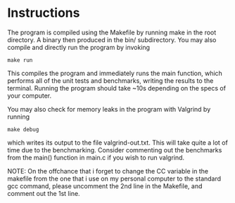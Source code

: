 # Instructions

The program is compiled using the Makefile by running make in the root directory. A binary then produced in the bin/ subdirectory.
You may also compile and directly run the program by invoking
```
make run
```
This compiles the program and immediately runs the main function, which performs all of the unit tests and benchmarks, writing the results to the terminal. Running the program should take ~10s depending on the specs of your computer.

You may also check for memory leaks in the program with Valgrind by running
```
make debug
```
which writes its output to the file valgrind-out.txt. This will take quite a lot of time due to the benchmarking. Consider commenting out the benchmarks from the main() function in main.c if you wish to run valgrind.


NOTE: On the offchance that i forget to change the CC variable in the makefile from the one that i use on my personal computer to the standard gcc command, please uncomment the 2nd line in the Makefile, and comment out the 1st line.
